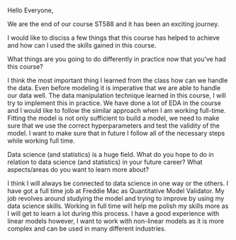 Hello Everyone,

We are the end of our course ST588 and it has been an exciting journey. 

I would like to disciss a few things that this course has helped to achieve and how can I used the skills gained in this course.

What things are you going to do differently in practice now that you've had this course?

I think the most important thing I learned from the class how can we handle the data. Even before modeling it is imperative that we are able to handle our data well. The data manipulation technique learned in this course,  I will try to implement this in practice.
We have done a lot of EDA in the course and I would like to follow the similar approach when I am working full-time. Fitting the model is not only sufficient to build a model, we need to make sure that we use the correct hyperparameters and test the validity of the model. I want to make sure that in future I follow all of the necessary steps while working full time.

Data science (and statistics) is a huge field. What do you hope to do in relation to data science (and statistics) in your future career? What aspects/areas do you want to learn more about? 

I think I will always be connected to data science in one way or the others. I have got a full time job at Freddie Mac as Quantitative Model Validator. My job revolves around studying the model and trying to improve by using my data science skills. Working in full time will help me polish my skills more as I will get to learn a lot during this process.
I have a good experience with linear models however, I want to work with non-linear models as it is more complex and can be used in many different industries.
